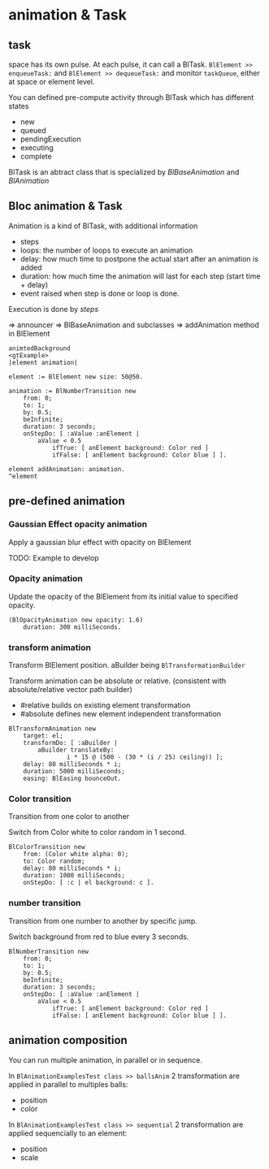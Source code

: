 # animation & Task

## task

space has its own pulse. At each pulse, it can call a BlTask.
`BlElement >> enqueueTask:` and `BlElement >> dequeueTask:` and monitor
`taskQueue`, either at space or element level.

You can defined pre-compute activity through BlTask which has different states

- new
- queued
- pendingExecution
- executing
- complete

BlTask is an abtract class that is specialized by *BlBaseAnimation* and *BlAnimation*

## Bloc animation & Task

Animation is a kind of BlTask, with additional information

- steps
- loops: the number of loops to execute an animation
- delay: how much time to postpone the actual start after an animation is added
- duration: how much time the animation will last for each step (start time + delay)
- event raised when step is done or loop is done.
 
Execution is done by *steps*

=> announcer
=> BlBaseAnimation and subclasses
=> addAnimation method in BlElement

```smalltalk
animtedBackground
<gtExample>
|element animation|

element := BlElement new size: 50@50.

animation := BlNumberTransition new
    from: 0;
    to: 1;
    by: 0.5;
    beInfinite;
    duration: 3 seconds;
    onStepDo: [ :aValue :anElement |
        aValue < 0.5
            ifTrue: [ anElement background: Color red ]
            ifFalse: [ anElement background: Color blue ] ].

element addAnimation: animation.
^element
```

## pre-defined animation

### Gaussian Effect opacity animation

Apply a gaussian blur effect with opacity on BlElement

TODO: Example to develop

### Opacity animation

Update the opacity of the BlElement from its initial value to specified opacity.

```smalltalk
(BlOpacityAnimation new opacity: 1.6) 
    duration: 300 milliSeconds.
```

### transform animation

Transform BlElement position. aBuilder being `BlTransformationBuilder`

Transform animation can be absolute or relative.
(consistent with absolute/relative vector path builder)

- #relative builds on existing element transformation
- #absolute defines new element independent transformation
  
```smalltalk
BlTransformAnimation new
    target: el;
    transformDo: [ :aBuilder |
        aBuilder translateBy:
                i * 15 @ (500 - (30 * (i / 25) ceiling)) ];
    delay: 80 milliSeconds * i;
    duration: 5000 milliSeconds;
    easing: BlEasing bounceOut.
```

### Color transition

Transition from one color to another

Switch from Color white to color random in 1 second.

```smalltalk
BlColorTransition new
    from: (Color white alpha: 0);
    to: Color random;
    delay: 80 milliSeconds * i;
    duration: 1000 milliSeconds;
    onStepDo: [ :c | el background: c ].
```

### number transition

Transition from one number to another by specific jump.

Switch background from red to blue every 3 seconds.

```smalltalk
BlNumberTransition new
    from: 0;
    to: 1;
    by: 0.5;
    beInfinite;
    duration: 3 seconds;
    onStepDo: [ :aValue :anElement |
        aValue < 0.5
            ifTrue: [ anElement background: Color red ]
            ifFalse: [ anElement background: Color blue ] ].
```

## animation composition

You can run multiple animation, in parallel or in sequence.

In `BlAnimationExamplesTest class >> ballsAnim` 2 transformation are applied
in parallel to multiples balls:

- position
- color

In `BlAnimationExamplesTest class >> sequential` 2 transformation are applied
sequencially to an element:

- position
- scale

